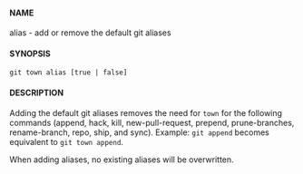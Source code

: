 #### NAME

alias - add or remove the default git aliases

#### SYNOPSIS

```
git town alias [true | false]
```

#### DESCRIPTION

Adding the default git aliases removes the need for `town` for the following commands (append, hack, kill, new-pull-request, prepend, prune-branches, rename-branch, repo, ship, and sync). Example: `git append` becomes equivalent to `git town append`.

When adding aliases, no existing aliases will be overwritten.
